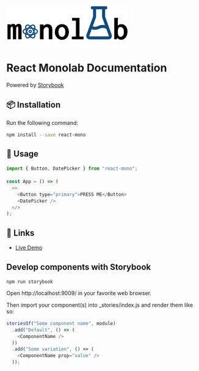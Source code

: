 <img src="logo.png" width="320" alt="Monolab Logo" >

# React Monolab Documentation

Powered by [Storybook](https://storybook.js.org/)

## 📦 Installation

Run the following command:

```bash
npm install --save react-mono
```

## 🔨 Usage

```js
import { Button, DatePicker } from "react-mono";

const App = () => (
  <>
    <Button type="primary">PRESS ME</Button>
    <DatePicker />
  </>
);
```

## 🔗 Links
- [Live Demo](https://naeminhye.github.io/react-mono/)

## Develop components with Storybook

```shell
npm run storybook
```

Open http://localhost:9009/ in your favorite web browser.

Then import your component(s) into _stories/index.js and render them like so:

```js
storiesOf("Some component name", module)
  .add("Default", () => (
    <ComponentName />
  ))
  .add("Some variation", () => (
    <ComponentName prop="value" />
  ));
```
